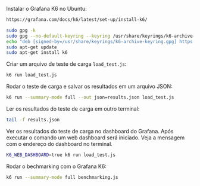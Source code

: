 Instalar o Grafana K6 no Ubuntu:

```bash
https://grafana.com/docs/k6/latest/set-up/install-k6/

```
```bash
sudo gpg -k
sudo gpg --no-default-keyring --keyring /usr/share/keyrings/k6-archive-keyring.gpg --keyserver hkp://keyserver.ubuntu.com:80 --recv-keys C5AD17C747E3415A3642D57D77C6C491D6AC1D69
echo "deb [signed-by=/usr/share/keyrings/k6-archive-keyring.gpg] https://dl.k6.io/deb stable main" | sudo tee /etc/apt/sources.list.d/k6.list
sudo apt-get update
sudo apt-get install k6
```

Criar um arquivo de teste de carga `load_test.js`:
```bash
k6 run load_test.js
```

Rodar o teste de carga e salvar os resultados em um arquivo JSON:
```bash
k6 run --summary-mode full --out json=results.json load_test.js
```

Ler os resultados do teste de carga em outro terminal:
```bash
tail -f results.json
```

Ver os resultados do teste de carga no dashboard do Grafana. Após executar o comando um web dashboard será iniciado. 
Veja a mensagem com o endereço do dashboard no terminal.
```bash
K6_WEB_DASHBOARD=true k6 run load_test.js
```

Rodar o bechmarking com o Grafana K6:
```bash
k6 run --summary-mode full benchmarking.js
```
